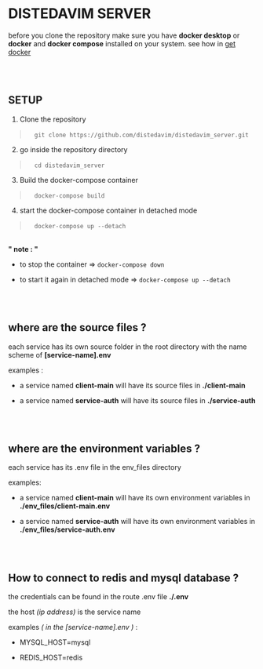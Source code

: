 # DISTEDAVIM SERVER

before you clone the repository make sure you have **docker desktop** or **docker** and **docker compose** installed on your system. see how in [get docker](https://docs.docker.com/get-docker/)

<br>
<br>

## SETUP


1. Clone the repository

> &ensp;&thinsp; `git clone https://github.com/distedavim/distedavim_server.git`

2. go inside the repository directory

> &ensp;&thinsp; `cd distedavim_server`

3. Build the docker-compose container

> &ensp;&thinsp; `docker-compose build`

4. start the docker-compose container in detached mode

> &ensp;&thinsp; `docker-compose up --detach`

<br>**" note : "**

- to stop the container => `docker-compose down`

- to start it again in detached mode => `docker-compose up --detach`

<br>
<br>

## where are the source files ?


each service has its own source folder in the root directory with the name scheme of **[service-name].env**

examples :

- a service named **client-main** will have its source files in **./client-main**

- a service named **service-auth** will have its source files in **./service-auth**

<br>
<br>

## where are the environment variables ?


each service has its .env file in the env_files directory

examples:

- a service named **client-main** will have its own environment variables in **./env_files/client-main.env**

- a service named **service-auth** will have its own environment variables in **./env_files/service-auth.env**

<br>
<br>

## How to connect to redis and mysql database ?


the credentials can be found in the route .env file **./.env**

the host _(ip address)_ is the service name

examples _( in the [service-name].env )_ :

- MYSQL_HOST=mysql

- REDIS_HOST=redis
